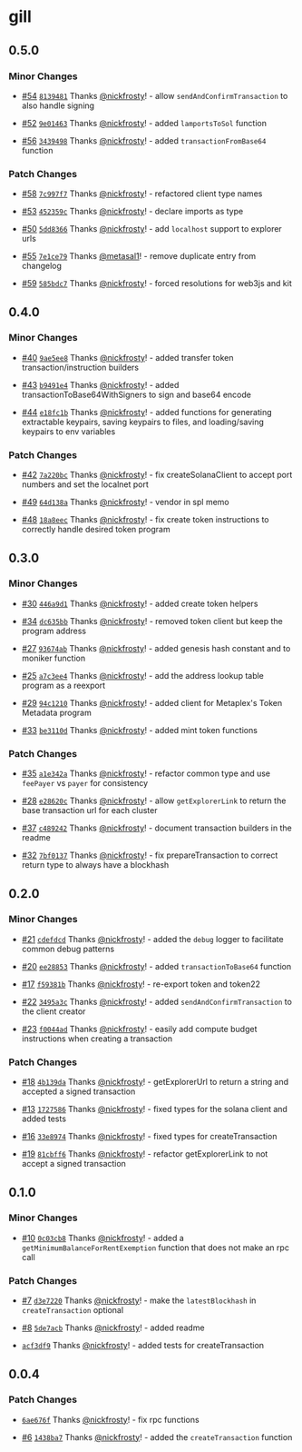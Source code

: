 # gill

## 0.5.0

### Minor Changes

- [#54](https://github.com/solana-foundation/gill/pull/54)
  [`8139481`](https://github.com/solana-foundation/gill/commit/813948162c84e7ddad12493ed78f9190182b99bf)
  Thanks [@nickfrosty](https://github.com/nickfrosty)! - allow `sendAndConfirmTransaction` to also
  handle signing

- [#52](https://github.com/solana-foundation/gill/pull/52)
  [`9e01463`](https://github.com/solana-foundation/gill/commit/9e01463d7d38ca9b073fbb96472093dd6ccf379c)
  Thanks [@nickfrosty](https://github.com/nickfrosty)! - added `lamportsToSol` function

- [#56](https://github.com/solana-foundation/gill/pull/56)
  [`3439498`](https://github.com/solana-foundation/gill/commit/343949824950f700e572ada151b4dc07fd68d229)
  Thanks [@nickfrosty](https://github.com/nickfrosty)! - added `transactionFromBase64` function

### Patch Changes

- [#58](https://github.com/solana-foundation/gill/pull/58)
  [`7c997f7`](https://github.com/solana-foundation/gill/commit/7c997f7cde676beeeb89200fe389c79dba708082)
  Thanks [@nickfrosty](https://github.com/nickfrosty)! - refactored client type names

- [#53](https://github.com/solana-foundation/gill/pull/53)
  [`452359c`](https://github.com/solana-foundation/gill/commit/452359c08c5fd089fb1f1e7959e70fb34e148697)
  Thanks [@nickfrosty](https://github.com/nickfrosty)! - declare imports as type

- [#50](https://github.com/solana-foundation/gill/pull/50)
  [`5dd8366`](https://github.com/solana-foundation/gill/commit/5dd8366084727541394d90e5044e030fdcfc246c)
  Thanks [@nickfrosty](https://github.com/nickfrosty)! - add `localhost` support to explorer urls

- [#55](https://github.com/solana-foundation/gill/pull/55)
  [`7e1ce79`](https://github.com/solana-foundation/gill/commit/7e1ce79e05793c0b0422de05d1b7505e6fdca864)
  Thanks [@metasal1](https://github.com/metasal1)! - remove duplicate entry from changelog

- [#59](https://github.com/solana-foundation/gill/pull/59)
  [`585bdc7`](https://github.com/solana-foundation/gill/commit/585bdc788d8291d6712e4df704f97c50034b484f)
  Thanks [@nickfrosty](https://github.com/nickfrosty)! - forced resolutions for web3js and kit

## 0.4.0

### Minor Changes

- [#40](https://github.com/solana-foundation/gill/pull/40)
  [`9ae5ee8`](https://github.com/solana-foundation/gill/commit/9ae5ee8c3549c15df5c71a072bd9686b55afeb1a)
  Thanks [@nickfrosty](https://github.com/nickfrosty)! - added transfer token
  transaction/instruction builders

- [#43](https://github.com/solana-foundation/gill/pull/43)
  [`b9491e4`](https://github.com/solana-foundation/gill/commit/b9491e43ed0841c08b6de0d37a3e06df8161ce46)
  Thanks [@nickfrosty](https://github.com/nickfrosty)! - added transactionToBase64WithSigners to
  sign and base64 encode

- [#44](https://github.com/solana-foundation/gill/pull/44)
  [`e18fc1b`](https://github.com/solana-foundation/gill/commit/e18fc1bf78b68eff089f61e93444f222f5374b90)
  Thanks [@nickfrosty](https://github.com/nickfrosty)! - added functions for generating extractable
  keypairs, saving keypairs to files, and loading/saving keypairs to env variables

### Patch Changes

- [#42](https://github.com/solana-foundation/gill/pull/42)
  [`7a220bc`](https://github.com/solana-foundation/gill/commit/7a220bc67c6987e30105f3bdab24ff86ee6328ee)
  Thanks [@nickfrosty](https://github.com/nickfrosty)! - fix createSolanaClient to accept port
  numbers and set the localnet port

- [#49](https://github.com/solana-foundation/gill/pull/49)
  [`64d138a`](https://github.com/solana-foundation/gill/commit/64d138a03e3c09b340c54273455b44ae582ff0c6)
  Thanks [@nickfrosty](https://github.com/nickfrosty)! - vendor in spl memo

- [#48](https://github.com/solana-foundation/gill/pull/48)
  [`18a8eec`](https://github.com/solana-foundation/gill/commit/18a8eecba39d4c133e90c90905a5bb87f4eb7ba9)
  Thanks [@nickfrosty](https://github.com/nickfrosty)! - fix create token instructions to correctly
  handle desired token program

## 0.3.0

### Minor Changes

- [#30](https://github.com/solana-foundation/gill/pull/30)
  [`446a9d1`](https://github.com/solana-foundation/gill/commit/446a9d1a4ce1a74ce7e9d25865166bc1c08699a5)
  Thanks [@nickfrosty](https://github.com/nickfrosty)! - added create token helpers

- [#34](https://github.com/solana-foundation/gill/pull/34)
  [`dc635bb`](https://github.com/solana-foundation/gill/commit/dc635bb83a930ff12aea22ab2b81a2c5fd1476e7)
  Thanks [@nickfrosty](https://github.com/nickfrosty)! - removed token client but keep the program
  address

- [#27](https://github.com/solana-foundation/gill/pull/27)
  [`93674ab`](https://github.com/solana-foundation/gill/commit/93674ab32c9b25baccf7293775e84c0253130419)
  Thanks [@nickfrosty](https://github.com/nickfrosty)! - added genesis hash constant and to moniker
  function

- [#25](https://github.com/solana-foundation/gill/pull/25)
  [`a7c3ee4`](https://github.com/solana-foundation/gill/commit/a7c3ee44dfb4b0a97dcf71ae9f47d82b69da706e)
  Thanks [@nickfrosty](https://github.com/nickfrosty)! - add the address lookup table program as a
  reexport

- [#29](https://github.com/solana-foundation/gill/pull/29)
  [`94c1210`](https://github.com/solana-foundation/gill/commit/94c12107ca22d07c1ffb59879c81a0027ebf10de)
  Thanks [@nickfrosty](https://github.com/nickfrosty)! - added client for Metaplex's Token Metadata
  program

- [#33](https://github.com/solana-foundation/gill/pull/33)
  [`be3110d`](https://github.com/solana-foundation/gill/commit/be3110d21652f3d31e238a55962a872f65f63faf)
  Thanks [@nickfrosty](https://github.com/nickfrosty)! - added mint token functions

### Patch Changes

- [#35](https://github.com/solana-foundation/gill/pull/35)
  [`a1e342a`](https://github.com/solana-foundation/gill/commit/a1e342adfcd556ea6d51b8e345a19317a217d775)
  Thanks [@nickfrosty](https://github.com/nickfrosty)! - refactor common type and use `feePayer` vs
  `payer` for consistency

- [#28](https://github.com/solana-foundation/gill/pull/28)
  [`e28620c`](https://github.com/solana-foundation/gill/commit/e28620c075206c0df29e29406c3eaec2eb4008d2)
  Thanks [@nickfrosty](https://github.com/nickfrosty)! - allow `getExplorerLink` to return the base
  transaction url for each cluster

- [#37](https://github.com/solana-foundation/gill/pull/37)
  [`c489242`](https://github.com/solana-foundation/gill/commit/c489242ac71327fb70b08a83590a43e90daf5558)
  Thanks [@nickfrosty](https://github.com/nickfrosty)! - document transaction builders in the readme

- [#32](https://github.com/solana-foundation/gill/pull/32)
  [`7bf0137`](https://github.com/solana-foundation/gill/commit/7bf0137159e503c42241bc1ce7d25b30a240f726)
  Thanks [@nickfrosty](https://github.com/nickfrosty)! - fix prepareTransaction to correct return
  type to always have a blockhash

## 0.2.0

### Minor Changes

- [#21](https://github.com/solana-foundation/gill/pull/21)
  [`cdefdcd`](https://github.com/solana-foundation/gill/commit/cdefdcd112b28a207b08b38aed810772a993bc4c)
  Thanks [@nickfrosty](https://github.com/nickfrosty)! - added the `debug` logger to facilitate
  common debug patterns

- [#20](https://github.com/solana-foundation/gill/pull/20)
  [`ee28853`](https://github.com/solana-foundation/gill/commit/ee288539b631b7e215421a217abc7156263b03fd)
  Thanks [@nickfrosty](https://github.com/nickfrosty)! - added `transactionToBase64` function

- [#17](https://github.com/solana-foundation/gill/pull/17)
  [`f59381b`](https://github.com/solana-foundation/gill/commit/f59381b0b87e7670fd7e6debbd7827c0b98e73bd)
  Thanks [@nickfrosty](https://github.com/nickfrosty)! - re-export token and token22

- [#22](https://github.com/solana-foundation/gill/pull/22)
  [`3495a3c`](https://github.com/solana-foundation/gill/commit/3495a3cf70a6ae7933616059d54f40501712b931)
  Thanks [@nickfrosty](https://github.com/nickfrosty)! - added `sendAndConfirmTransaction` to the
  client creator

- [#23](https://github.com/solana-foundation/gill/pull/23)
  [`f0044ad`](https://github.com/solana-foundation/gill/commit/f0044aded5b1d5b86194361c0f5865f4d6475ffd)
  Thanks [@nickfrosty](https://github.com/nickfrosty)! - easily add compute budget instructions when
  creating a transaction

### Patch Changes

- [#18](https://github.com/solana-foundation/gill/pull/18)
  [`4b139da`](https://github.com/solana-foundation/gill/commit/4b139dab06a274777e15ff47c92fec001c2f6e93)
  Thanks [@nickfrosty](https://github.com/nickfrosty)! - getExplorerUrl to return a string and
  accepted a signed transaction

- [#13](https://github.com/solana-foundation/gill/pull/13)
  [`1727586`](https://github.com/solana-foundation/gill/commit/17275861d0bbbfd1daf74a31e7445373c9612117)
  Thanks [@nickfrosty](https://github.com/nickfrosty)! - fixed types for the solana client and added
  tests

- [#16](https://github.com/solana-foundation/gill/pull/16)
  [`33e8974`](https://github.com/solana-foundation/gill/commit/33e8974d0dc1ad5f877827a7964a61d02737048f)
  Thanks [@nickfrosty](https://github.com/nickfrosty)! - fixed types for createTransaction

- [#19](https://github.com/solana-foundation/gill/pull/19)
  [`81cbff6`](https://github.com/solana-foundation/gill/commit/81cbff68a44e569141ad844cb4e661b57da2b8c7)
  Thanks [@nickfrosty](https://github.com/nickfrosty)! - refactor getExplorerLink to not accept a
  signed transaction

## 0.1.0

### Minor Changes

- [#10](https://github.com/solana-foundation/gill/pull/10)
  [`0c03cb8`](https://github.com/solana-foundation/gill/commit/0c03cb8ce794a2a79d2eee7a56d98caa3007fc8a)
  Thanks [@nickfrosty](https://github.com/nickfrosty)! - added a `getMinimumBalanceForRentExemption`
  function that does not make an rpc call

### Patch Changes

- [#7](https://github.com/solana-foundation/gill/pull/7)
  [`d3e7220`](https://github.com/solana-foundation/gill/commit/d3e7220c8f7d23cc2bc1e583887ef45ef621134e)
  Thanks [@nickfrosty](https://github.com/nickfrosty)! - make the `latestBlockhash` in
  `createTransaction` optional

- [#8](https://github.com/solana-foundation/gill/pull/8)
  [`5de7acb`](https://github.com/solana-foundation/gill/commit/5de7acbc7500fe76d2592b1f989f156f477e85f5)
  Thanks [@nickfrosty](https://github.com/nickfrosty)! - added readme

- [`acf3df9`](https://github.com/solana-foundation/gill/commit/acf3df98c49cbc82af2a4655a9979f1bc4471c9e)
  Thanks [@nickfrosty](https://github.com/nickfrosty)! - added tests for createTransaction

## 0.0.4

### Patch Changes

- [`6ae676f`](https://github.com/solana-foundation/gill/commit/6ae676f0f06c0ab07af8b2d03fd2e0f3fb051916)
  Thanks [@nickfrosty](https://github.com/nickfrosty)! - fix rpc functions

- [#6](https://github.com/solana-foundation/gill/pull/6)
  [`1438ba7`](https://github.com/solana-foundation/gill/commit/1438ba7fbf1a572d7c8c7936b70ba85e775d2cf0)
  Thanks [@nickfrosty](https://github.com/nickfrosty)! - added the `createTransaction` function
